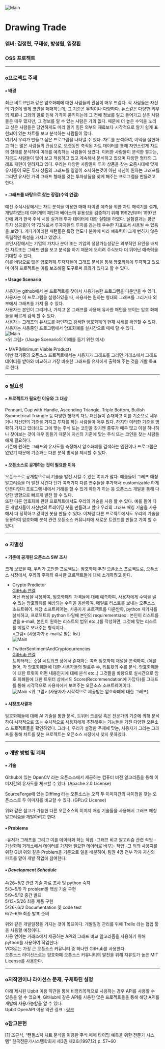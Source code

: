 






![Main](./README_IMAGE/0.png)


# Drawing Trade  
### 멤버: 김정현, 구태성, 방성원, 임창환  
### OSS 프로젝트  

* *  * 

### o프로젝트 주제  
#### ▪ 배경  
최근 비트코인과 같은 암호화폐에 대한 사람들의 관심이 매우 뜨겁다. 각 사람들은 자신의 기준에 맞게 코인을 매매하는데, 그 기준은 무척이나 다양하다. 
뉴스같은 다양한 외부의 재료나 그외의 일로 인해 가격이 움직이는데 그 전에 정보를 알고 들어가고 싶은 사람들은 매우 많지만, 그 정보를 알 수 있는 사람은 거의 없다.  때문에 더 높은 수익을 노리고 싶은 사람들은 당연하게도 미리 알기 힘든 외부의 재료보다 시각적으로 알기 쉽게 표현되어 있는 차트를 보고 분석하는 사람들이 많다.  
여기서 우리가 만들고 싶은 프로그램을 나타낼 수 있다. 차트를 분석하여, 이익을 실현하고 하는 많은 사람들의 관심으로, 오랫동안 축적된 차트 데이터를 통해 자연스럽게 차트의 형태를 분석하여 미래를 예측하는 사람들이 생겼다. 이러한 사람들이 분석한 결과는, 지금도 사람들이 많이 보고 적용하고 있고 계속해서 분석하고 있으며 다양한 형태의 그래프 패턴이 알려지고 있다. 
우리는 다양한 사람들이 투자 상품을 찾는 요즘시대에 맞게 유저들이 모든 투자 상품의 그래프를 일일이 조사하는것이 아닌 자신이 원하는 그래프를 그리면 유사한 가격 그래프 형태를 갖는 투자상품을 찾게 해주는 프로그램을 만들려고 한다.

#### ▪ 그래프를 바탕으로 찾는 장점(수익 연결)  
예전 주식시장에서는 차트 분석을 이용한 매매 타이밍 예측을 위한 차트 해석기를 설계, 개발하였는데 여러개의 패턴과 베이스의 유용성을 검증하기 위해 1992년부터 1997년간에 과거 한국 주식 시장 실거래 투자 데이터에 대한 실험을 하였다. 실험결과는 평균 투자 성공률이 약 72%로서 투자자들의 투자를 돕는데 우수한 지표로서 사용될 수 있음을 보였다. 게다가이러한 패턴들은 특정 연도나 분야에 따라 예측력이 크게 변하지 않은 독립적인 특성을 가지고 있었다.  
코인시장에서는 기업의 가치나 분야 또는 기업의 성장가능성같은 외부적인 요인을 배제한 차트또는 그래프 만을 보고 분석을 하기 때문에 오히려 주식보다 더 뛰어난 예측력을 기대할 수 있다.  
이를 바탕으로 많은 암호화폐 투자자들이 그래프 분석을 통해 암호화폐에 투자하고 있으며 이하 프로젝트는 이를 보조해줄 도구로써 의의가 있다고 할 수 있다.  



#### ▪ Usage Scenario  
사용자는 github에서 본 프로젝트를 찾아서 사용가능한 프로그램을 다운받을 수 있다.  
사용자는 이 프로그램을 실행하였을 때, 사용자는 원하는 형태의 그래프를 그리거나 외부에서 그래프를 가져 올 수 있다.  
사용자는 본인이 그리거나, 가지고 온 그래프를 사용해 유사한 패턴을 보이는 암호 화폐들을 빠르게 검색 할 수 있다.  
사용자는 그래프의 유사도를 확인하고 검색한 암호화폐의 현재 시세를 확인할 수 있다.  
사용자는 사용중인 프로그램에서 암호화폐를 실시간으로 매매 할 수 있다.   
![Main](./README_IMAGE/3.png)  
<위 그림> (Usage Scenario의 이해를 돕기 위한 예시)  

▪ MVP(Minimum Viable Product)  
이번 학기중의 오픈소스 프로젝트에서는 사용자가 그래프를 그리면 거래소에서 그래프 데이터를 받아와 비교하고 가장 비슷한 그래프를 유저에게 출력해 주는 것을 개발 목표로 한다.  

* * * 
### o 필요성  
#### ▪ 프로젝트가 필요한 이유와 그 대상  
Pennant, Cup with Handle, Ascending Triangle, Triple Bottom, Bullish Symmetrical Triangle 등 다양한 형태의 차트 패턴들이 존재하고 이를 기준으로 세우거나 자신만의 기준을 가지고 투자를 하는 사람들이 매우 많다. 하지만 이러한 기준을 명확히 가지고 있더라도 그에 맞는 주식 또는 코인을 찾기엔 종류가 매우 많고 이걸 하나하나 찾아보는 것이 매우 힘들기 때문에 자신의 기준에 맞는 주식 또는 코인을 찾는 사람들에게 필요하다.  
기존에 원하는 그래프의 유사도를 측정해서 암호화폐를 검색하는 엔진이나 프로그램은 없었기 때문에 기존과는 다른 분석 방식을 제시할 수 있다. 
 
#### ▪ 오픈소스로 공개하는 것이 필요한 이유  
오픈소스로 공개함으로써 기술을  발전 시킬 수 있는 여지가 많다. 예를들어 그래프 매칭 알고리즘을 더 발전 시킨다 던가 여러가지 다른 변수들을 추가해서 customizable 하게 만든다던가 프로그램 내에서 거래를 할 수 있게 하던가 하는 등 오픈소스 개발을 통해 다양한 방향으로 빠르게 발전 할 수 있다.   
또한 다른 암호화폐 관련 프로젝트에서도 우리의 기술을 사용 할 수 있다. 예를 들어  다른 개발자들이 자신만의 트레이딩 봇을 만들려고 할때 우리의 그래프 매칭 기술을 사용해서 더 정확하고 강력한 봇을 만들 수 있다. 이처럼 다른 프로젝트에서도  우리의 기술을 응용하여 암호화폐 분석 관련 오픈소스 커뮤니티에 새로운 트렌드를 만들고 기여 할 수 있다.  

* * * 
### o 차별성  
#### ▪ 기존에 공개된 오픈소스 SW 조사  
크게 보았을 때, 우리가 고안한 프로젝트는 암호화폐 추천 오픈소스 프로젝트로, 오픈소스 시장에서, 우리의 주제와 유사한 프로젝트들에 대해 소개하려고 한다.  

- Crypto Predictor    
[GitHub 연결](https://github.com/andrebrener/crypto_predictor)  
머신 러닝을 사용하여, 암호화폐의 가격들에 대해 예측하여, 사용자에게 수익을 낼 수 있는 암호화폐를 예상되는 수익을 동반하여, 메일로 리스트를 보내는 오픈소스 소프트웨어. 해당 소프트웨어는, 사용자가 프로젝트를 다운받아, python 패키지를 설치하고, 프로젝트의 python 파일에 본인의 requirements(ex : 본인이 리스트를 받을 e-mail, 본인이 원하는 리스트의 범위 etc..)를 작성하면, 그것에 맞는 리스트를 메일로 보내주는 형식이다.  
<그림> (사용자가 e-mail로 받는 list)  
![Main](./README_IMAGE/1.png)

- TwitterSentimentAndCryptocurrencies  
[GitHub 연결](https://github.com/Drabble/TwitterSentimentAndCryptocurrencies)  
트위터라는 소셜 네트워크 상에서 존재하는 여러 암호화폐 채널을 분석하여, (예를 들어, 각 암호화폐들에 대한 사용자들의 팔로우 수, 리트윗의 수를 분석. 암호화폐들에 대한 트윗이 어떤 내용인지에 대해 분석 etc..) 그것들을 바탕으로 실시간으로 암호 화폐들에 대한 트위터 상에서의 Score(Recommendation에 가깝다)를 그래프를 통해 시각적으로 사용자에게 보여주는 오픈소스 소프트웨어이다.  
![Main](./README_IMAGE/2.png)
<위 그림> (사용자가 시각적으로 제공받는 암호화폐에 대한 그래프) 


#### ▪ 시장조사결과  
암호화폐들에 대해 AI 기술을 통한 분석, 트위터 크롤링 혹은 전문가의 기준에 의해 분석하여 시각적으로 또는 수치적으로 사용자에게 추천해주는 기능들을 가진 다양한 오픈소스 프로젝트들을 확인하였다. 그러나, 우리가 설정한 주제에 맞는,  사용자가 그리는 그래프를 통해 차트를 찾는 프로젝트는 오픈소스 시장에서 찾지 못하였다.

* * *  
### o 개발 방법 및 계획  
#### ▪ 기술  
Github에 있는 OpenCV 라는 오픈소스에서 제공하는 컴퓨터 비전 알고리즘을 통해 이미지간의 유사도를 체크할 수 있다. (Apache 2.0 License)

SourceForge에 있는 Diffimg 라는 오픈소스는 오직 두 이미지간의 차이점을 찾는 오픈소스로 두 이미지를 비교할 수 있다. (GPLv2 License)

위와 같은 참고가 가능한 다른 오픈소스의 이미지 매칭 기술들을 사용해서 그래프 매칭 알고리즘을 개발하려고 한다. 

#### ▪ Problems  
-유저가 그래프를 그리고 이를 데이터화 하는 작업
-그래프 비교 알고리즘 관련 작업
-가상화폐 거래소에서 데이터를 가져와 필요한 데이터로 바꾸는 작업
-그 외의 사용자를 위한 GUI
위와 같은 Problem을 기준으로 일을 배분하여, 팀원 4명 전부 각자 자신의 파트를 맡아 개발 작업에 참여한다. 

##### ▪ Development Schedule  
4/26~5/2 관련 기술 자료 조사 및 python 숙지  
5/3~5/9 각 problem별 핵심 기술 구현  
5/9~5/12 중간 발표   
5/13~5/26 최종 제품 구현  
5/26~6/2 Documentation 및 code test  
6/2~6/9 최종 발표 준비  

위와 같은 개발일정을 가지는 것이 목표이다. 개발일정 관리를 위해 Trello 라는 협업 툴을 사용할 예정이다.  
사용 언어는 거래소에서 제공하는 API와 그래프 비교 알고리즘을 사용하기 위해 python를 사용하여 작업한다.  
VCS로는 가장 큰 오픈소스 커뮤니티 중 하나인 GitHub를 사용한다.  
오픈소스 라이선스로는 암호화폐 오픈소스 커뮤니티의 발전을 위해 자유도가 높은 MIT License를 사용한다.  

* * * * 

### o저작권이나 라이선스 문제, 구체화된 설명  
아래 제시된 Upbit 이용 약관을 통해 비영리목적으로 사용하는 경우 API를 사용할 수 있음을 알 수 있으며, GitHub에 같은 API를 사용한 많은 프로젝트들을 통해 해당 API를 개발에 사용가능함을 알 수 있다.  
Upbit OpenAPI 이용 약관 링크 : [링크](https://url.kr/lep1vq)

### o참고문헌  
[1] 조근식, “캔들스틱 차트 분석을 이용한 주식 매매 타이밍 예측을 위한 전문가 시스템” 한국전문가시스템학회지 제3권 제2호(1997,12) p. 57~60
